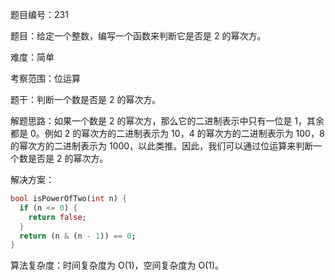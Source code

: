 题目编号：231

题目：给定一个整数，编写一个函数来判断它是否是 2 的幂次方。

难度：简单

考察范围：位运算

题干：判断一个数是否是 2 的幂次方。

解题思路：如果一个数是 2 的幂次方，那么它的二进制表示中只有一位是 1，其余都是 0。例如 2 的幂次方的二进制表示为 10，4 的幂次方的二进制表示为 100，8 的幂次方的二进制表示为 1000，以此类推。因此，我们可以通过位运算来判断一个数是否是 2 的幂次方。

解决方案：

```dart
bool isPowerOfTwo(int n) {
  if (n <= 0) {
    return false;
  }
  return (n & (n - 1)) == 0;
}
```

算法复杂度：时间复杂度为 O(1)，空间复杂度为 O(1)。